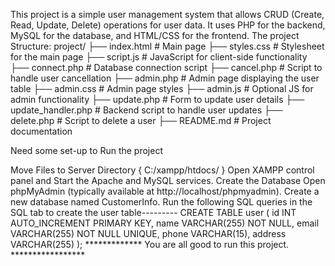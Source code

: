 This project is a simple user management system that allows CRUD (Create, Read, Update, Delete) operations for user data. It uses PHP for the backend, MySQL for the database, and HTML/CSS for the frontend. The project Structure: project/ ├── index.html # Main page ├── styles.css # Stylesheet for the main page ├── script.js # JavaScript for client-side functionality ├── connect.php # Database connection script ├── cancel.php # Script to handle user cancellation ├── admin.php # Admin page displaying the user table ├── admin.css # Admin page styles ├── admin.js # Optional JS for admin functionality ├── update.php # Form to update user details ├── update_handler.php # Backend script to handle user updates ├── delete.php # Script to delete a user ├── README.md # Project documentation

Need some set-up to Run the project

Move Files to Server Directory { C:/xampp/htdocs/ }
Open XAMPP control panel and Start the Apache and MySQL services.
Create the Database
Open phpMyAdmin (typically available at http://localhost/phpmyadmin).
Create a new database named CustomerInfo.
Run the following SQL queries in the SQL tab to create the user table--------- CREATE TABLE user ( id INT AUTO_INCREMENT PRIMARY KEY, name VARCHAR(255) NOT NULL, email VARCHAR(255) NOT NULL UNIQUE, phone VARCHAR(15), address VARCHAR(255) );
************* You are all good to run this project. *****************
